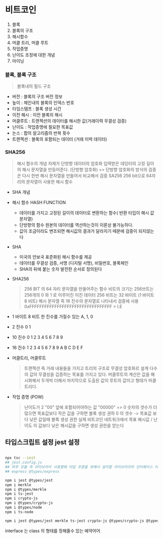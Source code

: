 # 비트코인 

1. 블록
2. 블록의 구조
3. 해시함수 
4. 머클 트리, 머클 루트
5. 작업증명
6. 난이도 조정에 대한 개념
7. 마이닝

### 블록, 블록 구조
> 블록내의 필드 구조

- 버전 : 블록의 구조 버전 정보
- 높이 : 체인내의 블록의 인덱스 번호
- 타임스템프 : 블록 생성 시간
- 이전 해시 : 이전 블록의 해시
- 머클루트 : 트랜젝션의 데이터를 해시한 값(거래이력 무결성 검증)
- 난이도 : 작업증명에 필요한 목표값
- 논스 : 합의 알고리즘의 반복 횟수
- 트랜젝션 : 블록의 포함되는 데이터 (거래 이력 데이터)

### SHA256 
> 해시 함수의 개념 자제가 단방향 데이터의 암호화
> 입력받은 데잉터의 고정 길이의 해시 문자열을 만등어준다. (단방향 암호화) => 단방향 암호화의 방식의 검증은 다시 한번 해시 문자열을 만들어서 비교해서 검증
> SA256 256 bit으로 64자리의 문자열이 사용한 해시 함수

- SHA 개념

- 해시 함수 HASH FUNCTION
    - 데이터를 가지고 고정된 길이의 데이터로 변환하는 함수( 반환 타입이 해시 값 문자열)
    - 단방향의 함수 원본의 데이터를 역산하는것이 이론상 불가능하다.
    - 값이 조금이라도 변조되면 해시값의 결과가 달라지기 때문에 검증이 되지않는다
    
- SHA
    - 미국의 안보국 표준화된 해시 함수를 제공
    - 데이터를 무결성 검증, 서명 (디지털 서명), 비밀번호, 블록체인 
    - SHA의 뒤에 붙는 숫자 발전한 순서로 정의된다

- SHA256 
    > 256 BIT 의 64 자리 문자열을 만들어주는 함수
    > 비트의 크기는 256브트는 256개의 0 와 1 로 이루어진 이진 데이터
    > 256 비트는 32 바이트 (1 바이트 8 비트)
    > 해시 문자열 즉 16 진수의 문자열로 나타내서 검증에 사용
    > 0xFFFFFFFFFFFFFFFFFFFFFFFFFFFFFFFFF > I.E

- 1  바이트 8 비트 한 진수를 가질수 있는 A, 1, 0
- 2  진수 0 1 
- 10 진수 0 1 2 3 4 5 6 7 8 9
- 16 진수 1 2 3 4 5 6 7 8 9 A B C D E F    



- 머클트리, 머클루트
    > 트랜젝션 즉 거래 내용들을 가지고 트리의 구조로 무결성 암호화르 설계
    > 다수의 값의 무결성을 겁증하는 목표를 가지고 있다.
    > 머클루트의 계산은 값을 해시화해서 두개씩 더해서 마지막으로 도출된 값이 루트의 값이고 형태가 머클 트리다.

- 작업 증명 (POW)
    > 난이도가 2 "00" 앞에 포함되어야하는 값 "00000" => 0 숫자의 갯수가 더 많으면 목표값보다 작은 값을 구하면 블록 생성 권하
    > 0 의 갯수 -> 목표값 보다 낮은 값일때 블록 생성 권한 
    > 실제 비트코인 네트워크에서 목표 해시값 / 난이도 이 값보다 낮은 해시값을 구하면 생성 권한을 얻는다

## 타입스크립트 설정 jest 설정

```sh

npx tsc --init
## jest.config.js
## 외부 모듈 즉 라이브러리 사용할때 타입 추론을 위해서 설치할 라이브러리의 인터페이스 타입정의 
## express @types/express

npm i jest @types/jest   
npm i merkle
npm i @types/merkle
npm i ts-jest
npm i crypto-js
npm i @types/crypto-js
npm i @types/node
npm i ts-node

npm i jest @types/jest merkle ts-jest crypto-js @types/crypto-js @types/node ts-node


```

interface 는 class 의 형태를 정해줄수 있는 예약어어